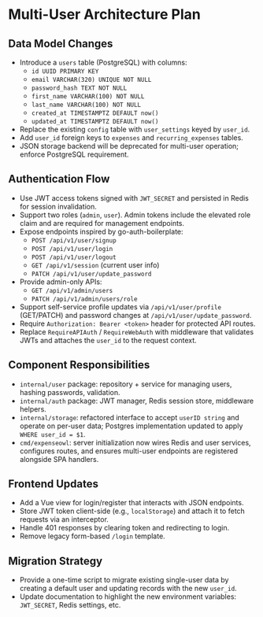 # Multi-User Architecture Plan

## Data Model Changes

- Introduce a `users` table (PostgreSQL) with columns:
  - `id UUID PRIMARY KEY`
  - `email VARCHAR(320) UNIQUE NOT NULL`
  - `password_hash TEXT NOT NULL`
  - `first_name VARCHAR(100) NOT NULL`
  - `last_name VARCHAR(100) NOT NULL`
  - `created_at TIMESTAMPTZ DEFAULT now()`
  - `updated_at TIMESTAMPTZ DEFAULT now()`
- Replace the existing `config` table with `user_settings` keyed by `user_id`.
- Add `user_id` foreign keys to `expenses` and `recurring_expenses` tables.
- JSON storage backend will be deprecated for multi-user operation; enforce PostgreSQL requirement.

## Authentication Flow

- Use JWT access tokens signed with `JWT_SECRET` and persisted in Redis for session invalidation.
- Support two roles (`admin`, `user`). Admin tokens include the elevated role claim and are required for management endpoints.
- Expose endpoints inspired by go-auth-boilerplate:
  - `POST /api/v1/user/signup`
  - `POST /api/v1/user/login`
  - `POST /api/v1/user/logout`
  - `GET /api/v1/session` (current user info)
  - `PATCH /api/v1/user/update_password`
- Provide admin-only APIs:
  - `GET /api/v1/admin/users`
  - `PATCH /api/v1/admin/users/role`
- Support self-service profile updates via `/api/v1/user/profile` (GET/PATCH) and password changes at `/api/v1/user/update_password`.
- Require `Authorization: Bearer <token>` header for protected API routes.
- Replace `RequireAPIAuth` / `RequireWebAuth` with middleware that validates JWTs and attaches the `user_id` to the request context.

## Component Responsibilities

- `internal/user` package: repository + service for managing users, hashing passwords, validation.
- `internal/auth` package: JWT manager, Redis session store, middleware helpers.
- `internal/storage`: refactored interface to accept `userID string` and operate on per-user data; Postgres implementation updated to apply `WHERE user_id = $1`.
- `cmd/expenseowl`: server initialization now wires Redis and user services, configures routes, and ensures multi-user endpoints are registered alongside SPA handlers.

## Frontend Updates

- Add a Vue view for login/register that interacts with JSON endpoints.
- Store JWT token client-side (e.g., `localStorage`) and attach it to fetch requests via an interceptor.
- Handle 401 responses by clearing token and redirecting to login.
- Remove legacy form-based `/login` template.

## Migration Strategy

- Provide a one-time script to migrate existing single-user data by creating a default user and updating records with the new `user_id`.
- Update documentation to highlight the new environment variables: `JWT_SECRET`, Redis settings, etc.
